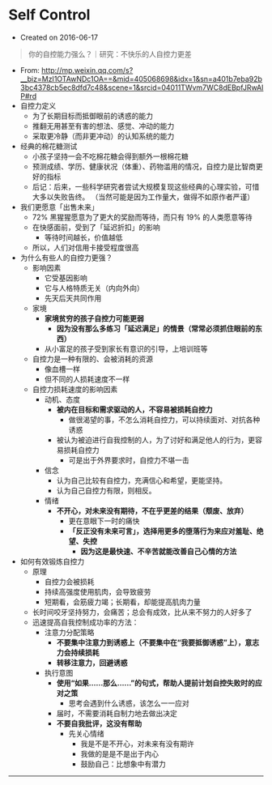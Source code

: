 # Self Control

- Created on 2016-06-17

> 你的自控能力强么？｜研究：不快乐的人自控力更差

- From: <http://mp.weixin.qq.com/s?__biz=MzI1OTAwNDc1OA==&mid=405068698&idx=1&sn=a401b7eba92b3bc4378cb5ec8dfd7c48&scene=1&srcid=04011TWvm7WC8dEBpfJRwAIP#rd>
- 自控力定义
    - 为了长期目标而抵御眼前的诱惑的能力
    - 推翻无用甚至有害的想法、感觉、冲动的能力
    - 采取更冷静（而非更冲动）的认知系统的能力
- 经典的棉花糖测试
    - 小孩子坚持一会不吃棉花糖会得到额外一根棉花糖
    - 预测成绩、学历、健康状况（体重）、药物滥用的情况，自控力是比智商更好的指标
    - 后记：后来，一些科学研究者尝试大规模复现这些经典的心理实验，可惜大多以失败告终。
        （当然可能是因为工作量大，做得不如原作者严谨）
- 我们更愿意「出售未来」
    - 72% 黑猩猩愿意为了更大的奖励而等待，而只有 19% 的人类愿意等待
    - 在快感面前，受到了「延迟折扣」的影响
        - 等待时间越长，价值越低
    - 所以，人们对信用卡接受程度很高
- 为什么有些人的自控力更强？
    - 影响因素
        - 它受基因影响
        - 它与人格特质无关（内向外向）
        - 先天后天共同作用
    - 家境
        - __家境贫穷的孩子自控力可能更弱__
            - __因为没有那么多练习「延迟满足」的情景（常常必须抓住眼前的东西）__
        - 从小富足的孩子受到家长有意识的引导，上培训班等
    - 自控力是一种有限的、会被消耗的资源
        - 像血槽一样
        - 但不同的人损耗速度不一样
    - 自控力损耗速度的影响因素
        - 动机、态度
            - __被内在目标和需求驱动的人，不容易被损耗自控力__
                - 做很渴望的事，不怎么消耗自控力，可以持续面对、对抗各种诱惑
            - 被认为被迫进行自我控制的人，为了讨好和满足他人的行为，更容易损耗自控力
                - 可是出于外界要求时，自控力不堪一击
        - 信念
            - 认为自己比较有自控力，充满信心和希望，更能坚持。
            - 认为自己自控力有限，则相反。
        - 情绪
            - __不开心，对未来没有期待，不在乎更差的结果（颓废、放弃）__
                - 更在意眼下一时的痛快
                - __「反正没有未来可言」，选择用更多的堕落行为来应对羞耻、绝望、失控__
                    - __因为这是最快速、不辛苦就能改善自己心情的方法__
- 如何有效锻炼自控力
    - 原理
        - 自控力会被损耗
        - 持续高强度使用肌肉，会导致疲劳
        - 短期看，会筋疲力竭；长期看，却能提高肌肉力量
    - 长时间咬牙坚持努力，会痛苦；总会有成效，比从来不努力的人好多了
    - 迅速提高自我控制成功率的方法：
        - 注意力分配策略
            - __不要集中注意力到诱惑上（不要集中在“我要抵御诱惑”上），意志力会持续损耗__
            - __转移注意力，回避诱惑__
        - 执行意图
            - __使用“如果……那么……”的句式，帮助人提前计划自控失败时的应对之策__
                - 思考会遇到什么诱惑，该怎么一一应对
            - 届时，不需要消耗自制力地去做出决定
            - __不要自我批评，这没有帮助__
                - 先关心情绪
                    - 我是不是不开心，对未来有没有期许
                    - 我做的是是不是出于内心
                    - 鼓励自己：比想象中有潜力

---

